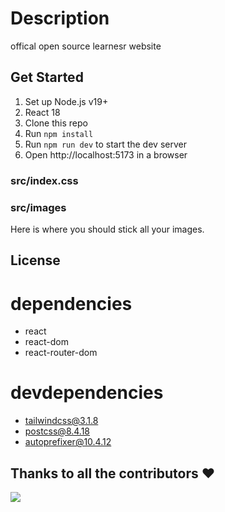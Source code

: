 
# Description
offical open source learnesr website 


## Get Started

1. Set up Node.js v19+
2. React 18
3. Clone this repo
4. Run `npm install`
5. Run `npm run dev` to start the dev server
6. Open http://localhost:5173 in a browser

### src/index.css

### src/images

Here is where you should stick all your images. 

## License

# dependencies
- react 
- react-dom
- react-router-dom

# devdependencies
- tailwindcss@3.1.8 
- postcss@8.4.18 
- autoprefixer@10.4.12


## Thanks to all the contributors ❤️
<a href="https://github.com/open-source-learners/web/graphs/contributors">

  <img src="https://contrib.rocks/image?repo=open-source-learners/web" />
</a>


